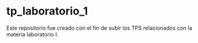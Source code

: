 # tp_laboratorio_1
Este repositorio fue creado con el fin de subir los TPS relacionados con la materia laboratorio I.
